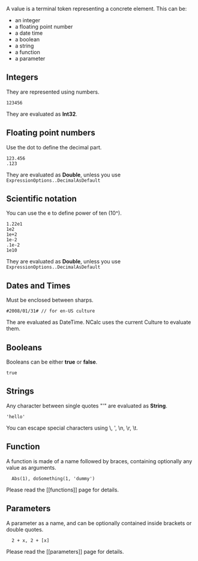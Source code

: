 A value is a terminal token representing a concrete element. This can be:

* an integer
* a floating point number
* a date time
* a boolean
* a string
* a function
* a parameter

## Integers

They are represented using numbers. 

```
123456
```

They are evaluated as **Int32**.

## Floating point numbers

Use the dot to define the decimal part. 

```
123.456
.123
```
They are evaluated as **Double**, unless you use `ExpressionOptions..DecimalAsDefault`

## Scientific notation

You can use the e to define power of ten (10^).
```
1.22e1
1e2
1e+2
1e-2
.1e-2
1e10
```
They are evaluated as **Double**, unless you use `ExpressionOptions..DecimalAsDefault`

## Dates and Times

Must be enclosed between sharps. 

```
#2008/01/31# // for en-US culture
```
The are evaluated as DateTime. NCalc uses the current Culture to evaluate them.

## Booleans

Booleans can be either **true** or **false**.

```
true
```
## Strings

Any character between single quotes "'" are evaluated as **String**. 

```
'hello'
```

You can escape special characters using \\, \', \n, \r, \t.

## Function

A function is made of a name followed by braces, containing optionally any value as arguments.

```
  Abs(1), doSomething(1, 'dummy')
```
Please read the [[functions]] page for details.

## Parameters

A parameter as a name, and can be optionally contained inside brackets or double quotes.

```
  2 + x, 2 + [x]
```

Please read the [[parameters]] page for details.